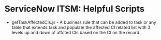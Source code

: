 # ServiceNow ITSM: Helpful Scripts
- getTaskAffectedCIs.js - A business rule that can be added to task or any table that extends task and populate the affected CI related list with 3 levels up and down of affcted CIs based on the CI on the record.
